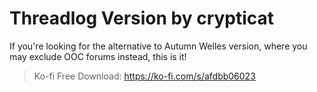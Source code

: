 # Threadlog Version by crypticat
If you're looking for the alternative to Autumn Welles version, where you may exclude OOC forums instead, this is it!

> Ko-fi Free Download: https://ko-fi.com/s/afdbb06023
